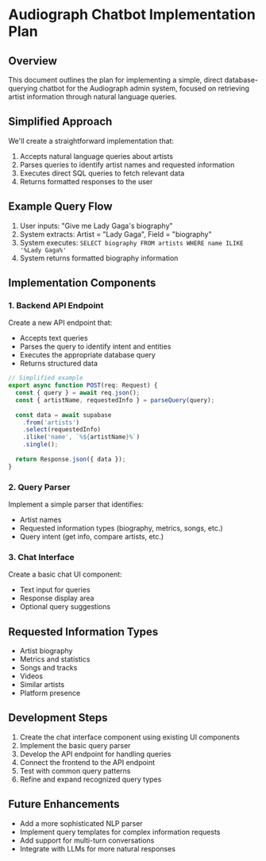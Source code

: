# Audiograph Chatbot Implementation Plan

## Overview
This document outlines the plan for implementing a simple, direct database-querying chatbot for the Audiograph admin system, focused on retrieving artist information through natural language queries.

## Simplified Approach
We'll create a straightforward implementation that:
1. Accepts natural language queries about artists
2. Parses queries to identify artist names and requested information
3. Executes direct SQL queries to fetch relevant data
4. Returns formatted responses to the user

## Example Query Flow
1. User inputs: "Give me Lady Gaga's biography"
2. System extracts: Artist = "Lady Gaga", Field = "biography"
3. System executes: `SELECT biography FROM artists WHERE name ILIKE '%Lady Gaga%'`
4. System returns formatted biography information

## Implementation Components

### 1. Backend API Endpoint
Create a new API endpoint that:
- Accepts text queries
- Parses the query to identify intent and entities
- Executes the appropriate database query
- Returns structured data

```typescript
// Simplified example
export async function POST(req: Request) {
  const { query } = await req.json();
  const { artistName, requestedInfo } = parseQuery(query);
  
  const data = await supabase
    .from('artists')
    .select(requestedInfo)
    .ilike('name', `%${artistName}%`)
    .single();
    
  return Response.json({ data });
}
```

### 2. Query Parser
Implement a simple parser that identifies:
- Artist names
- Requested information types (biography, metrics, songs, etc.)
- Query intent (get info, compare artists, etc.)

### 3. Chat Interface
Create a basic chat UI component:
- Text input for queries
- Response display area
- Optional query suggestions

## Requested Information Types
- Artist biography
- Metrics and statistics
- Songs and tracks
- Videos
- Similar artists
- Platform presence

## Development Steps
1. Create the chat interface component using existing UI components
2. Implement the basic query parser
3. Develop the API endpoint for handling queries
4. Connect the frontend to the API endpoint
5. Test with common query patterns
6. Refine and expand recognized query types

## Future Enhancements
- Add a more sophisticated NLP parser
- Implement query templates for complex information requests
- Add support for multi-turn conversations
- Integrate with LLMs for more natural responses